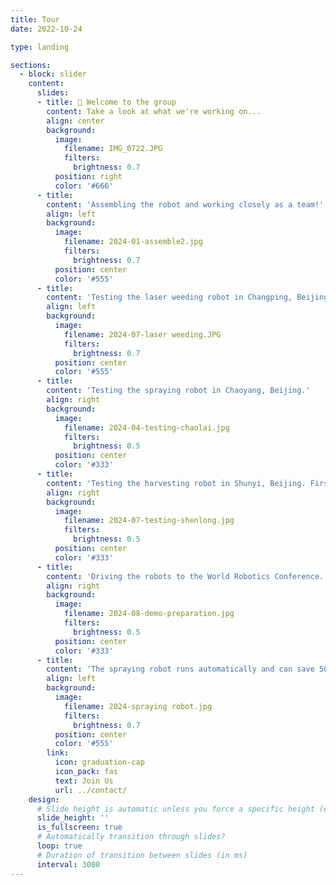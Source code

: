 ```yaml
---
title: Tour
date: 2022-10-24

type: landing

sections:
  - block: slider
    content:
      slides:
      - title: 👋 Welcome to the group
        content: Take a look at what we're working on...
        align: center
        background:
          image:
            filename: IMG_0722.JPG
            filters:
              brightness: 0.7
          position: right
          color: '#666'
      - title: 
        content: 'Assembling the robot and working closely as a team!'
        align: left
        background:
          image:
            filename: 2024-01-assemble2.jpg
            filters:
              brightness: 0.7
          position: center
          color: '#555'
      - title: 
        content: 'Testing the laser weeding robot in Changping, Beijing.'
        align: left
        background:
          image:
            filename: 2024-07-laser weeding.JPG
            filters:
              brightness: 0.7
          position: center
          color: '#555'
      - title: 
        content: 'Testing the spraying robot in Chaoyang, Beijing.'
        align: right
        background:
          image:
            filename: 2024-04-testing-chaolai.jpg
            filters:
              brightness: 0.5
          position: center
          color: '#333'
      - title: 
        content: 'Testing the harvesting robot in Shunyi, Beijing. First trial!'
        align: right
        background:
          image:
            filename: 2024-07-testing-shenlong.jpg
            filters:
              brightness: 0.5
          position: center
          color: '#333'
      - title: 
        content: 'Driving the robots to the World Robotics Conference.'
        align: right
        background:
          image:
            filename: 2024-08-demo-preparation.jpg
            filters:
              brightness: 0.5
          position: center
          color: '#333'
      - title: 
        content: 'The spraying robot runs automatically and can save 50% of labor in spraying!'
        align: left
        background:
          image:
            filename: 2024-spraying robot.jpg
            filters:
              brightness: 0.7
          position: center
          color: '#555'
        link:
          icon: graduation-cap
          icon_pack: fas
          text: Join Us
          url: ../contact/
    design:
      # Slide height is automatic unless you force a specific height (e.g. '400px')
      slide_height: ''
      is_fullscreen: true
      # Automatically transition through slides?
      loop: true
      # Duration of transition between slides (in ms)
      interval: 3000
---
```

